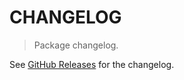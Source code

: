 # CHANGELOG

> Package changelog.

See [GitHub Releases](https://github.com/stdlib-js/namespace/releases) for the changelog.
